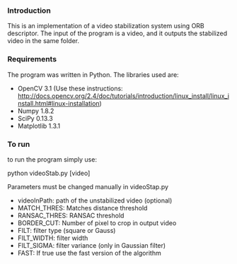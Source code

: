 ### Introduction

This is an implementation of a video stabilization system using ORB descriptor. The input of the program is a video, and it outputs the stabilized video in the same folder. 

### Requirements

The program was written in Python. The libraries used are:

* OpenCV 3.1 (Use these instructions: http://docs.opencv.org/2.4/doc/tutorials/introduction/linux_install/linux_install.html#linux-installation)
* Numpy 1.8.2
* SciPy 0.13.3
* Matplotlib 1.3.1

### To run

to run the program simply use:

python videoStab.py [video]

Parameters must be changed manually in videoStap.py

* videoInPath:  path of the unstabilized video (optional)
* MATCH_THRES:  Matches distance threshold
* RANSAC_THRES: RANSAC threshold
* BORDER_CUT:   Number of pixel to crop in output video 
* FILT:         filter type (square or Gauss)
* FILT_WIDTH:   filter width
* FILT_SIGMA:   filter variance (only in Gaussian filter)
* FAST:         If true use the fast version of the algorithm
